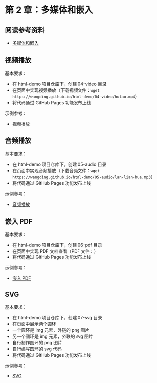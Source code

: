 # 第 2 章：多媒体和嵌入

## 阅读参考资料

- [多媒体和嵌入](https://developer.mozilla.org/zh-CN/docs/Learn/HTML/Multimedia_and_embedding)

## 视频播放

基本要求：
- 在 html-demo 项目仓库下，创建 04-video 目录
- 在页面中实现视频播放（下载视频文件：`wget https://wangding.github.io/html-demo/04-video/hutao.mp4`）
- 将代码通过 GitHub Pages 功能发布上线

示例参考：
- [视频播放](https://wangding.github.io/html-demo/04-video/)

## 音频播放

基本要求：
- 在 html-demo 项目仓库下，创建 05-audio 目录
- 在页面中实现音频播放（下载音频文件：`wget https://wangding.github.io/html-demo/05-audio/lan-lian-hua.mp3`）
- 将代码通过 GitHub Pages 功能发布上线

示例参考：
- [音频播放](https://wangding.github.io/html-demo/05-audio/)

## 嵌入 PDF

基本要求：
- 在 html-demo 项目仓库下，创建 06-pdf 目录
- 在页面中实现 PDF 文档查看（PDF 文件：）
- 将代码通过 GitHub Pages 功能发布上线

示例参考：
- [嵌入 PDF](https://wangding.github.io/html-demo/06-pdf/)

## SVG

基本要求：
- 在 html-demo 项目仓库下，创建 07-svg 目录
- 在页面中展示两个圆环
- 一个圆环是 img 元素，外链的 png 图片
- 另一个圆环是 img 元素，外联的 svg 图片
- 自行制作圆环的 png 图片
- 自行编写圆环的 svg 代码
- 将代码通过 GitHub Pages 功能发布上线

示例参考：
- [SVG](https://wangding.github.io/html-demo/07-svg/)

